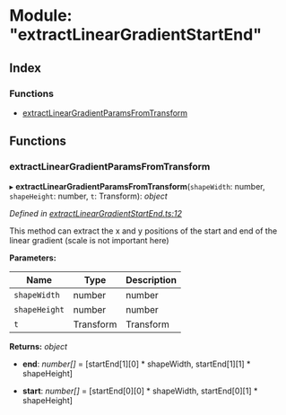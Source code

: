 
# Module: "extractLinearGradientStartEnd"

## Index

### Functions

* [extractLinearGradientParamsFromTransform](_extractlineargradientstartend_.md#extractlineargradientparamsfromtransform)

## Functions

###  extractLinearGradientParamsFromTransform

▸ **extractLinearGradientParamsFromTransform**(`shapeWidth`: number, `shapeHeight`: number, `t`: Transform): *object*

*Defined in [extractLinearGradientStartEnd.ts:12](https://github.com/figma-plugin-helper-functions/figma-plugin-helpers/blob/8d604c1/src/helpers/extractLinearGradientStartEnd.ts#L12)*

This method can extract the x and y positions of the start and end of the linear gradient
(scale is not important here)

**Parameters:**

Name | Type | Description |
------ | ------ | ------ |
`shapeWidth` | number | number |
`shapeHeight` | number | number |
`t` | Transform | Transform  |

**Returns:** *object*

* **end**: *number[]* = [startEnd[1][0] * shapeWidth, startEnd[1][1] * shapeHeight]

* **start**: *number[]* = [startEnd[0][0] * shapeWidth, startEnd[0][1] * shapeHeight]
